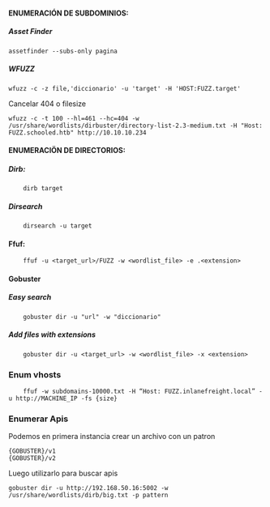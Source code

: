 #### ENUMERACIÓN DE SUBDOMINIOS:
##### Asset Finder
    assetfinder --subs-only pagina

##### WFUZZ
    wfuzz -c -z file,'diccionario' -u 'target' -H 'HOST:FUZZ.target'

Cancelar 404 o filesize 

    wfuzz -c -t 100 --hl=461 --hc=404 -w /usr/share/wordlists/dirbuster/directory-list-2.3-medium.txt -H "Host: FUZZ.schooled.htb" http://10.10.10.234

#### ENUMERACIÖN DE DIRECTORIOS:
##### Dirb:
        dirb target
##### Dirsearch

        dirsearch -u target
#### Ffuf:

        ffuf -u <target_url>/FUZZ -w <wordlist_file> -e .<extension> 

#### Gobuster
##### Easy search
        gobuster dir -u "url" -w "diccionario"

##### Add files with extensions

        gobuster dir -u <target_url> -w <wordlist_file> -x <extension>



### Enum vhosts

        ffuf -w subdomains-10000.txt -H “Host: FUZZ.inlanefreight.local” -u http://MACHINE_IP -fs {size}

### Enumerar Apis

Podemos en primera instancia crear un archivo con un patron

    {GOBUSTER}/v1
    {GOBUSTER}/v2


Luego utilizarlo para buscar apis

    gobuster dir -u http://192.168.50.16:5002 -w /usr/share/wordlists/dirb/big.txt -p pattern
